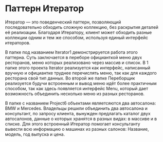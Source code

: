 # Паттерн Итератор

Итератор — это поведенческий паттерн, позволяющий последовательно обходить сложную коллекцию, без раскрытия деталей её реализации. Благодаря Итератору, клиент может обходить разные коллекции одним и тем же способом, используя единый интерфейс итераторов.

В папке под названием Iterator1 демонстрируется работа этого паттерна. Суть заключается в переборе официанткой меню двух ресторанов, меню которых реализовано через массив и список. В 1 папке этого проекта Iterator реализуется как интерфейс, написанный вручную и официантке труднее перечислять меню, так как для каждого ресторана свой тип данных. Во второй же папке Переборщик реализуется будучи встроенным и вывод меню идёт более практичным способом, так как здесь появляется интерфейс Menu, который дает возможность объединить несколько меню из разных ресторанов.

В папке с названием Project6 объектами являетсяются два автосалона: BMW и Mercedes. Владельцы решили объединить два автосалона и консультант, по запросу клиента, вынужден предлагать каталог двух автосалонов, данные о которых хранятся в разных видах: в массиве и в списке. Для этого встроенный Итератор помогает консультанту вывести всю информацию о машинах из разных салонов: Название, модель, год выпуска и цена.
